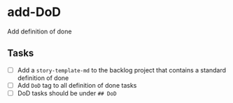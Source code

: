 # add-DoD

Add definition of done

## Tasks

- [ ] Add a `story-template-md` to the backlog project that contains a standard definition of done
- [ ] Add `DoD` tag to all definition of done tasks
- [ ] DoD tasks should be under `## DoD`

